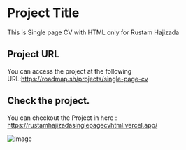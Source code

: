 # Project Title

This is  Single page CV with HTML only for Rustam Hajizada

## Project URL

You can access the project at the following URL:https://roadmap.sh/projects/single-page-cv


## Check the project.

You can checkout the Project in here : https://rustamhajizadasinglepagecvhtml.vercel.app/

![image](https://github.com/user-attachments/assets/079e6e19-e67c-454f-88a9-5579a4a1d7d1)

